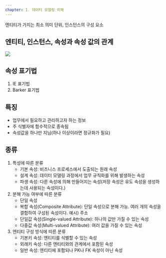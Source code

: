```yaml
---
chapter: 1. 데이터 모델링 이해
---
```

엔티티가 가지는 최소 의미 단위, 인스턴스의 구성 요소

## 엔티티, 인스턴스, 속성과 속성 값의 관계 
![](https://onedrive.live.com/embed?resid=C4F97B3B64AE3E7A%217005&authkey=%21AJswbz7sIXwsvUA&width=1600&height=213)

## 속성 표기법
1. IE 표기법
2. Barker 표기법

## 특징
- 업무에서 필요하고 관리하고자 하는 정보
- 주 식별자에 함수적으로 종속됨
- 속성값을 하나만 지님(하나 이상이라면 정규화가 필요)

## 종류
1. 특성에 따른 분류
	- 기본 속성: 비즈니스 프로세스에서 도출되는 원래 속성
	- 설계 속성: 데이터 모델링 과정에서 업무 규칙화를 위해 발생하는 속성
	- 파생 속성: 다른 속성에 의해 만들어지는 속성(저장 속성은 유도 속성을 생성하는데 사용되는 속성이다.)
2. 분해 가능 여부에 따른 분류
	- 단일 속성
	- 복합 속성(Composite Attribute): 단일 속성으로 분해 가능. 여러 개의 속성을 결합하여 구성된 속성이다.
		예시) 주소
	- 단일값 속성(Single-valued Attribute): 하나의 값만 가질 수 있는 속성
	- 다중값 속성(Multi-valued Attribute): 여러 값을 가질 수 있는 속성
3. 엔티티 구성 방식에 따른 분류
	- 기본키 속성: 엔티티를 식별할 수 있는 속성
	- 외래키 속성: 다른 엔티티와의 관계에서 포함된 속성
	- 일반 속성: 엔티티에 포함되나 PK나 FK 속성이 아닌 속성